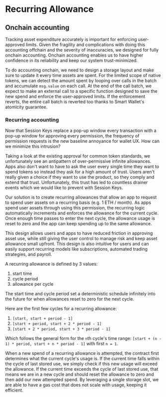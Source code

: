 # Recurring Allowance

## Onchain accounting

Tracking asset expenditure accurately is important for enforcing user-approved limits. Given the fragility and complications with doing this accounting offchain and the severity of inaccuracies, we designed for fully onchain accounting. Onchain accounting enables us to have higher confidence in its reliability and keep our system trust-minimized.

To do accounting onchain, we need to design a storage layout and make sure to update it every time assets are spent. For the limited scope of native tokens, we can detect the amount spent by looping over calls in the batch and accumulate `msg.value` on each call. At the end of the call batch, we expect to make an external call to a specific function designed to save the new spend and enforce the user-approved limits. If the enforcement reverts, the entire call batch is reverted too thanks to Smart Wallet's atomicity guarantee.

### Recurring accounting

Now that Session Keys replace a pop-up window every transaction with a pop-up window for approving every permission, the frequency of permission requests is the new baseline annoyance for wallet UX. How can we minimize this intrusion?

Taking a look at the existing approval for common token standards, we unfortunately see an antipattern of over-permissive infinite allowances. Apps also don't want to have to ask the user every single time they want to spend tokens so instead they ask for a high amount of trust. Users aren't really given a choice if they want to use the product, so they comply and extend that trust. Unfortunately, this trust has led to countless drainer events which we would like to prevent with Session Keys.

Our solution is to create recurring allowances that allow an app to request to spend user assets on a recurring basis (e.g. 1 ETH / month). As apps spend user assets through using this permission, the recurring logic automatically increments and enforces the allowance for the current cycle. Once enough time passes to enter the next cycle, the allowance usage is reset to zero and the app can keep spending up to the same allowance.

This design allows users and apps to have reduced friction in approving asset use, while still giving the user control to manage risk and keep asset allowance small upfront. This design is also intuitive for users and can easily support recurring models like subscriptions, automated trading strategies, and payroll.

A recurring allowance is defined by 3 values:

1. start time
2. cycle period
3. allowance per cycle

The start time and cycle period set a deterministic schedule infinitely into the future for when allowances reset to zero for the next cycle.

Here are the first few cycles for a recurring allowance:

1. `[start, start + period - 1]`
1. `[start + period, start + 2 * period - 1]`
1. `[start + 2 * period, start + 3 * period - 1]`

Which follows the general form for the `n`th cycle's time range: `[start + (n - 1) * period, start + n * period - 1]` with first `n = 1`.

When a new spend of a recurring allowance is attempted, the contract first determines what the current cycle's usage is. If the current time falls within the cycle of last stored use, we simply check if this new usage will exceed the allowance. If the current time exceeds the cycle of last stored use, that means we are in a new cycle and should reset the allowance to zero and then add our new attempted spend. By leveraging a single storage slot, we are able to have a gas cost that does not scale with usage, keeping it efficient.
